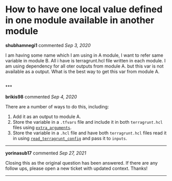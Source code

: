 # How to have one local value defined in one module available in another module

**shubhamnegi1** commented *Sep 3, 2020*

I am having some name which I am using in A module, I want to refer same variable in module B. All i have is terragrunt.hcl file written in each module.
I am using dependency for all oter outputs from module A. but this var is not available as a output. What is the best way to get this var from module A.


<br />
***


**brikis98** commented *Sep 4, 2020*

There are a number of ways to do this, including:

1. Add it as an output to module A.
1. Store the variable in a `.tfvars` file and include it in both `terragrunt.hcl` files using [`extra_arguments`](https://terragrunt.gruntwork.io/docs/features/keep-your-cli-flags-dry/).
1. Store the variable in a `.hcl` file and have both `terragrunt.hcl` files read it in using [`read_terragrunt_config`](https://terragrunt.gruntwork.io/docs/reference/built-in-functions/#read_terragrunt_config) and pass it to `inputs`.
***

**yorinasub17** commented *Sep 27, 2021*

Closing this as the original question has been answered. If there are any follow ups, please open a new ticket with updated context. Thanks!
***

